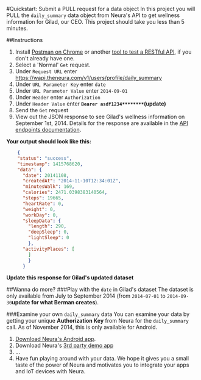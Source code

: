 
#Quickstart: Submit a PULL request for a data object
In this project you will PULL the `daily_summary` data object from Neura's API to get wellness information for Gilad, our CEO.  This project should take you less than 5 minutes.

##Instructions
  1.  Install [Postman on Chrome](http://www.getpostman.com/) or another [tool to test a RESTful API](http://stackoverflow.com/questions/13965959/what-tools-can-i-use-to-test-restful-api), if you don't already have one. 
  2. Select a 'Normal' `Get` request.
  3. Under `Request URL` enter https://wapi.theneura.com/v1/users/profile/daily_summary 
  4. Under `URL Parameter Key` enter `date`
  5. Under `URL Parameter Value` enter `2014-09-01`
  6. Under `Header` enter `Authorization`
  7. Under  `Header Value` enter **`Bearer asdf1234********`(update)**
  8. Send the `Get` request
  9. View out the JSON response to see Gilad's wellness information on September 1st, 2014.  Details for the response are available in the [API endpoints documentation](https://github.com/mikimer/Neura_documentation/blob/master/text/endpoints.md). 

**Your output should look like this:**

```json
    {
    "status": "success",
    "timestamp": 1415768620,
    "data": {
      "date": 20141108,
      "createdAt": "2014-11-10T12:34:01Z",
      "minutesWalk": 169,
      "calories": 2471.0398383140564,
      "steps": 19665,
      "heartRate": 0,
      "weight": 0,
      "workDay": 0,
      "sleepData": {
        "length": 290,
        "deepSleep": 0,
        "lightSleep": 0
        },
      "activityPlaces": [ 
        ]
        }
      }
```
**Update this response for Gilad's updated dataset**

##Wanna do more? 
###Play with the `date` in Gilad's dataset 
The dataset is only available from July to September 2014 (from `2014-07-01` to `2014-09-30`**update for what Berman creates**). 

###Examine your own `daily_summary` data
You can examine your data by getting your unique **Authorization Key** from Neura for the `daily_summary` call.  As of November 2014, this is only available for Android.

  1. [Download Neura's Android app](https://play.google.com/store/apps/details?id=com.neura.weave&hl=en). 
  2. Download Neura's [3rd party demo app]()
  3. ...
  4. Have fun playing around with your data. We hope it gives you a small taste of the power of Neura and motivates you to integrate your apps and IoT devices with Neura.

